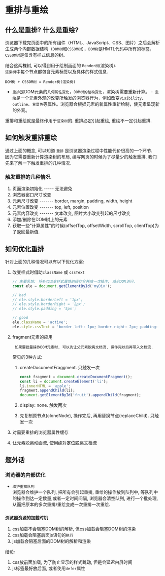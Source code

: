 # 重排与重绘


## 什么是重排? 什么是重绘?  
浏览器下载完页面中的所有组件（HTML、JavaScript、CSS、图片）之后会解析生成两个内部数据结构（`DOM树`和`CSSOM树`），`DOM树`是HMTL代码中所有的标签，`CSSOM树`是仅含有样式信息的树。

结合这两棵树, 可以得到用于绘制画面的 `Render树`(渲染树).  
`渲染树`中每个节点都包含元素标签以及具体的样式信息.  

    DOM树 + CSSOM树 = Render树(渲染树)

- `重排`是DOM元素的`几何属性变化`，`DOM树的结构变化`，渲染树需要重新计算。
-` 重绘`是一个元素外观的改变所触发的浏览器行为，例如改变`visibility`、`outline`、`背景色`等属性。浏览器会根据元素的新属性重新绘制，使元素呈现新的外观。

重排和重绘就是最终作用于`渲染树`的.  重排必定引起重绘, 重绘不一定引起重排.

## 如何触发重排重绘
通过上面的概念, 可以知道 `重排` 是浏览器渲染过程中性能代价很高的一个环节.  
因为它需要重新计算渲染树的布局, 编写网页的时候为了尽量少的触发重排, 我们先来了解一下触发重排的几种情况.
### 触发重排的几种情况
1. 页面渲染初始化 ----- 无法避免
2. 浏览器窗口尺寸改变
3. 元素尺寸改变 ------- border, margin, padding, width, height
4. 元素位置改变 ------- top, left, position
5. 元素内容改变 ------- 文本改变, 图片大小改变引起的尺寸改变
6. 添加/删除在DOM树上的元素
7. 获取一些"计算属性"的时候(offsetTop, offsetWidth, scrollTop, clientTop)为了返回最新值.

## 如何优化重排
针对上面的几种情况可以有以下优化方案:  
1. 改变样式时借助`className` 或 `cssText`  
    ```javascript
    // 主要思想: 将多次改变样式属性的操作合并成一次操作, 减少DOM访问. 
    const ele = document.getElementById('myDiv');

    // bad
    // ele.style.borderLeft = '1px';
    // ele.style.borderRight = '2px';
    // ele.style.padding = '5px';

    // good
    ele.className = 'active';
    ele.style.cssText = 'border-left: 1px; border-right: 2px; padding: 5px;';
    ```
2. fragment元素的应用  
   
        如果要批量操作DOM元素时, 可以先让父元素脱离文档流, 操作完以后再带入文档流. 

    常见的3种方式: 
    1. createDocumentFraggment. 只触发一次

        ```javascript
        const fragment = document.createDocumentFragment();
        const li = document.createElement('li');
        li.innerHTML = 'apple';
        fragment.appendChild(li);
        document.getElementById('fruit').appendChild(fragment);
        ```
    2. display: none.  触发两次
    3. 先复制原节点(cloneNode), 操作完后, 再用替换节点(replaceChild). 只触发一次
   
3. 对需要重排的浏览器属性缓存
4. 让元素脱离动画流, 使用绝对定位脱离文档流

## 题外话

### 浏览器的内部优化  
- `维护重排队列`  
浏览器会维护一个队列, 把所有会引起重排, 重绘的操作放到队列中, 等队列中的操作到达一定数量,或者一定时间间隔, 浏览器会清空队列, 进行一个批处理, 从而把原本的多次重排/重绘变成一次重排一次重绘.

### `浏览器资源的加载时机`   
1. css加载不会阻塞DOM树的解析, 但css加载会阻塞DOM树的渲染
2. css加载会阻塞后面js语句的`执行`
3. js加载会阻塞后面的DOM树的解析和渲染

结论:  

1. css放前面加载, 为了防止显示的样式跳动, 但是会延迟白屏时间
2. js标签最好放后面, 或者使用`defer`属性    